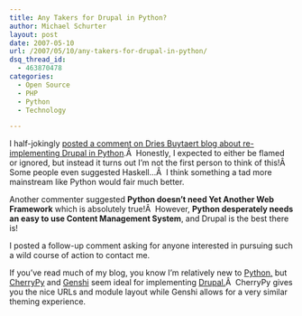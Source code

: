 ```yaml
---
title: Any Takers for Drupal in Python?
author: Michael Schurter
layout: post
date: 2007-05-10
url: /2007/05/10/any-takers-for-drupal-in-python/
dsq_thread_id:
  - 463870478
categories:
  - Open Source
  - PHP
  - Python
  - Technology

---
```

I half-jokingly [posted a comment on Dries Buytaert blog about re-implementing Drupal in Python][1].Â  Honestly, I expected to either be flamed or ignored, but instead it turns out I&#8217;m not the first person to think of this!Â  Some people even suggested Haskell&#8230;Â  I think something a tad more mainstream like Python would fair much better.

Another commenter suggested **Python doesn&#8217;t need Yet Another Web Framework** which is absolutely true!Â  However, **Python desperately needs an easy to use Content Management System**, and Drupal is the best there is!

I posted a follow-up comment asking for anyone interested in pursuing such a wild course of action to contact me.

If you&#8217;ve read much of my blog, you know I&#8217;m relatively new to [Python,][2] but [CherryPy][3] and [Genshi][4] seem ideal for implementing [Drupal.][5]Â  CherryPy gives you the nice URLs and module layout while Genshi allows for a very similar theming experience.

 [1]: http://buytaert.net/php-is-dead-long-live-php
 [2]: http://www.python.org
 [3]: http://www.cherrypy.org/
 [4]: http://genshi.edgewall.org/
 [5]: http://drupal.org/